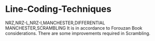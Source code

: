 # Line-Coding-Techniques
NRZ,NRZ-L,NRZ-I,MANCHESTER,DIFFERENTIAL MANCHESTER,SCRAMBLING
It is in accordance to Forouzan Book considerations.
There are some improvements required in Scrambling.
